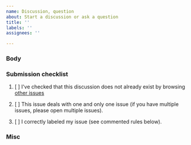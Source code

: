 ```yaml
---
name: Discussion, question
about: Start a discussion or ask a question
title: ''
labels: ''
assignees: ''

---
```


<!-- Any text between such tags will not appear on the issue. -->

### Body

### Submission checklist

1. [ ] I've checked that this discussion does not already exist by browsing
   [other issues](https://github.com/dEAduction/dEAduction/issues)
2. [ ] This issue deals with one and only one issue (if you have multiple
   issues, please open multiple issues).
3. [ ] I correctly labeled my issue (see commented rules below).

   <!-- Include one and only one of the following Area labels:
   - area::code
   - area::courses files
   - area::doc
   - area::install
   - area::snippets
   - area::teaching
   - area::tests
   - area::tools
   - area::ui

   Also one and only one of the following Type labels:
   - type::discussion
   - type::question
   -->

### Misc
<!-- Optional. Additional info. Delete the title if you leave this section empty.-->
